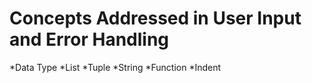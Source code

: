 # Concepts Addressed in User Input and Error Handling
*Data Type
*List
*Tuple
*String
*Function
*Indent
